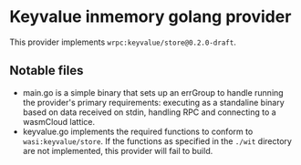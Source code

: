 # Keyvalue inmemory golang provider

This provider implements `wrpc:keyvalue/store@0.2.0-draft`.

## Notable files

- main.go is a simple binary that sets up an errGroup to handle running the provider's primary requirements: executing as a standaline binary based on data received on stdin, handling RPC and connecting to a wasmCloud lattice.
- keyvalue.go implements the required functions to conform to `wasi:keyvalue/store`. If the functions as specified in the `./wit` directory are not implemented, this provider will fail to build.
